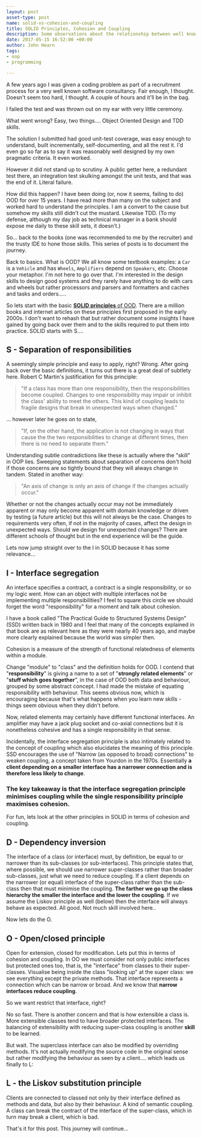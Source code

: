 ```yaml
---
layout: post
asset-type: post
name: solid-vs-cohesion-and-coupling
title: SOLID Principles, Cohesion and Coupling
description: Some observations about the relationship between well known programming principles
date: 2017-05-15 16:52:00 +00:00
author: John Hearn
tags:
- oop
- programming

---
```


A few years ago I was given a coding problem as part of a recruitment process for a very well known software consultancy. Fair enough, I thought. Doesn't seem too hard, I thought. A couple of hours and it'll be in the bag.

 I failed the test and was thrown out on my ear with very little ceremony.

 What went wrong? Easy, two things.... Object Oriented Design and TDD skills.

 The solution I submitted had good unit-test coverage, was easy enough to understand, built incrementally, self-documenting, and all the rest it. I'd even go so far as to say it was reasonably well designed by my own pragmatic criteria. It even worked.

 However it did not stand up to scrutiny. A public getter here, a redundant test there, an integration test skulking amongst the unit tests, and that was the end of it. Literal failure.

 How did this happen? I have been doing (or, now it seems, failing to do) OOD for over 15 years. I have read more than many on the subject and worked hard to understand the principles. I am a convert to the cause but somehow my skills still didn't cut the mustard. Likewise TDD. (To my defense, although my day job as technical manager in a bank should expose me daily to these skill sets, it doesn't.)

 So... back to the books (one was recommended to me by the recruiter) and the trusty IDE to hone those skills. This series of posts is to document the journey.

 Back to basics. What is OOD? We all know some textbook examples: a `Car` is a `Vehicle` and has `Wheels`, `Amplifiers` depend on `Speakers`, etc. Choose your metaphor. I'm not here to go over that. I'm interested in the design skills to design good systems and they rarely have anything to do with cars and wheels but rather processors and parsers and formatters and caches and tasks and orders.....

 So lets start with the basic [**SOLID principles** of OOD](https://en.wikipedia.org/wiki/SOLID_%28object-oriented_design%29). There are a million books and internet articles on these principles first proposed in the early 2000s. I don't want to rehash that but rather document some insights I have gained by going back over them and to the skills required to put them into practice. SOLID starts with S....

## S - Separation of responsibilities

A seemingly simple principle and easy to apply, right? Wrong. After going back over the basic definitions, it turns out there is a great deal of subtlety here. Robert C Martin's justification for this principle:

> "If a class has more than one responsibility, then the responsibilities become coupled. Changes to one responsibility may impair or inhibit the class' ability to meet the others. This kind of coupling leads to fragile designs that break in unexpected ways when changed."

... however later he goes on to state,

> "If, on the other hand, the application is not changing in ways that cause the the two responsibilities to change at different times, then there is no need to separate them."

Understanding subtle contradictions like these is actually where the "skill" in OOP lies. Sweeping statements about separation of concerns don't hold if those concerns are so tightly bound that they will always change in tandem. Stated in another way:

> "An axis of change is only an axis of change if the changes actually occur."

Whether or not the changes actually occur may not be immediately apparent or may only become apparent with domain knowledge or driven by testing (a future article) but this will not always be the case. Changes to requirements very often, if not in the majority of cases, affect the design in unexpected ways. Should we design for unexpected changes? There are different schools of thought but in the end experience will be the guide. 

 Lets now jump straight over to the I in SOLID because it has some relevance...

## I - Interface segregation

 An interface specifies a contract, a contract is a single responsibility, or so my logic went. How can an object with multiple interfaces not be implementing multiple responsibilities? I feel to square this circle we should forget the word "responsibility" for a moment and talk about cohesion.

 I have a book called "The Practical Guide to Structured Systems Design" (SSD) written back in 1980 and I feel that many of the concepts explained in that book are as relevant here as they were nearly 40 years ago, and maybe more clearly explained because the world was simpler then.

Cohesion is a measure of the strength of functional relatedness of elements within a module.

Change "module" to "class" and the definition holds for OOD. I contend that "**responsibility**" is giving a name to a set of "**strongly related elements**" or "**stuff which goes together**", in the case of OOD both data and behaviour, grouped by some abstract concept. I had made the mistake of equating responsibility with behaviour. This seems obvious now, which is encouraging because that's what happens when you learn new skills - things seem obvious when they didn't before.

 Now, related elements may certainly have different functional interfaces. An amplifier may have a jack plug socket and co-axial connections but it is nonetheless cohesive and has a single responsibility in that sense.

 Incidentally, the interface segregation principle is also intimately related to the concept of coupling which also elucidates the meaning of this principle. SSD encourages the use of "Narrow (as opposed to broad) connections" to weaken coupling, a concept taken from Yourdon in the 1970s. Essentially **a client depending on a smaller interface has a narrower connection and is therefore less likely to change**.

### The key takeaway is that the **interface segregation principle minimises coupling** while the **single responsibility principle maximises cohesion**.

 For fun, lets look at the other principles in SOLID in terms of cohesion and coupling.

## D - Dependency inversion

 The interface of a class (or interface) must, by definition, be equal to or narrower than its sub-classes (or sub-interfaces). This principle states that, where possible, we should use narrower super-classes rather than broader sub-classes, just what we need to reduce coupling. If a client depends on the narrower (or equal) interface of the super-class rather than the sub-class then that must minimise the coupling. **The farther we go up the class hierarchy the smaller the interface and the lower the coupling**.  If we assume the Liskov principle as well (below) then the interface will always behave as expected. All good. Not much skill involved here..

 Now lets do the O.

## O - Open/closed principle

 Open for extension, closed for modification. Lets put this in terms of cohesion and coupling. In OO we must consider not only public interfaces but protected ones too, that is, the "interface" from classes to their super-classes. Visualise being inside the class "looking up" at the super class: we see everything except the private methods. That interface represents a connection which can be narrow or broad. And we know that **narrow interfaces reduce coupling**.

 So we want restrict that interface, right?

 No so fast. There is another concern and that is how extensible a class is. More extensible classes tend to have broader protected interfaces. The balancing of extensibility with reducing super-class coupling is another **skill** to be learned.

 But wait. The superclass interface can also be modified by overriding methods. It's not actually modifying the source code in the original sense but rather modifying the behaviour as seen by a client.... which leads us finally to L:

## L - the Liskov substitution principle

 Clients are connected to classed not only by their interface defined as methods and data, but also by their behaviour. A kind of semantic coupling. A class can break the contract of the interface of the super-class, which in turn may break a client, which is bad.

That's it for this post. This journey will continue...
  